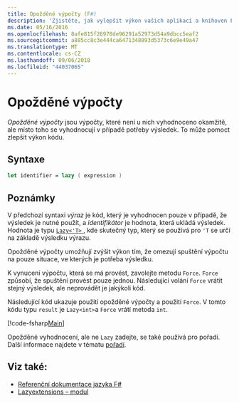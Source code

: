```yaml
---
title: Opožděné výpočty (F#)
description: 'Zjistěte, jak vylepšit výkon vašich aplikací a knihoven F # opožděné výpočty.'
ms.date: 05/16/2016
ms.openlocfilehash: 8afe815f26978de96291a52973d54a9dbcc5eaf2
ms.sourcegitcommit: a885cc8c3e444ca6471348893d5373c6e9e49a47
ms.translationtype: MT
ms.contentlocale: cs-CZ
ms.lasthandoff: 09/06/2018
ms.locfileid: "44037065"
---
```

# <a name="lazy-computations"></a>Opožděné výpočty

*Opožděné výpočty* jsou výpočty, které není u nich vyhodnoceno okamžitě, ale místo toho se vyhodnocují v případě potřeby výsledek. To může pomoct zlepšit výkon kódu.

## <a name="syntax"></a>Syntaxe

```fsharp
let identifier = lazy ( expression )
```

## <a name="remarks"></a>Poznámky

V předchozí syntaxi *výraz* je kód, který je vyhodnocen pouze v případě, že výsledek je nutné použít, a *identifikátor* je hodnota, která ukládá výsledek. Hodnota je typu [ `Lazy<'T>` ](https://msdn.microsoft.com/library/b29d0af5-6efb-4a55-a278-2662a4ecc489), kde skutečný typ, který se používá pro `'T` se určí na základě výsledku výrazu.

Opožděné výpočty umožňují zvýšit výkon tím, že omezují spuštění výpočtu na pouze situace, ve kterých je potřeba výsledku.

K vynucení výpočtu, která se má provést, zavolejte metodu `Force`. `Force` způsobí, že spuštění provést pouze jednou. Následující volání `Force` vrátit stejný výsledek, ale neprovádět je jakýkoli kód.

Následující kód ukazuje použití opožděné výpočty a použití `Force`. V tomto kódu typu `result` je `Lazy<int>`a `Force` vrátí metoda `int`.

[!code-fsharp[Main](../../../samples/snippets/fsharp/lang-ref-2/snippet73011.fs)]

Opožděné vyhodnocení, ale ne `Lazy` zadejte, se také používá pro pořadí. Další informace najdete v tématu [pořadí](sequences.md).

## <a name="see-also"></a>Viz také:

- [Referenční dokumentace jazyka F#](index.md)
- [Lazyextensions – modul](https://msdn.microsoft.com/library/86671f40-84a0-402a-867d-ae596218d948)
